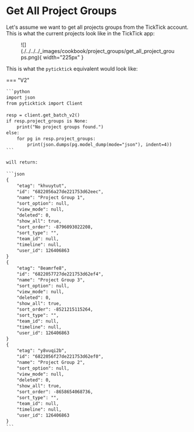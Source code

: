 # Get All Project Groups

Let's assume we want to get all projects groups from the TickTick account. This is what the current projects look like in the TickTick app:

<figure markdown="span">
    ![](./../../../_images/cookbook/project_groups/get_all_project_groups.png){ width="225px" }
</figure>

This is what the `pyticktick` equivalent would look like:

=== "V2"

    ```python
    import json
    from pyticktick import Client

    resp = client.get_batch_v2()
    if resp.project_groups is None:
        print("No project groups found.")
    else:
        for pg in resp.project_groups:
            print(json.dumps(pg.model_dump(mode="json"), indent=4))
    ```

    will return:

    ```json
    {
        "etag": "khvuytut",
        "id": "6822056a27de221753d62eec",
        "name": "Project Group 1",
        "sort_option": null,
        "view_mode": null,
        "deleted": 0,
        "show_all": true,
        "sort_order": -8796093022208,
        "sort_type": "",
        "team_id": null,
        "timeline": null,
        "user_id": 126406863
    }
    {
        "etag": "8eamrfe8",
        "id": "6822057727de221753d62ef4",
        "name": "Project Group 3",
        "sort_option": null,
        "view_mode": null,
        "deleted": 0,
        "show_all": true,
        "sort_order": -8521215115264,
        "sort_type": "",
        "team_id": null,
        "timeline": null,
        "user_id": 126406863
    }
    {
        "etag": "y8vuqi2b",
        "id": "6822056f27de221753d62ef0",
        "name": "Project Group 2",
        "sort_option": null,
        "view_mode": null,
        "deleted": 0,
        "show_all": true,
        "sort_order": -8658654068736,
        "sort_type": "",
        "team_id": null,
        "timeline": null,
        "user_id": 126406863
    }
    ```
